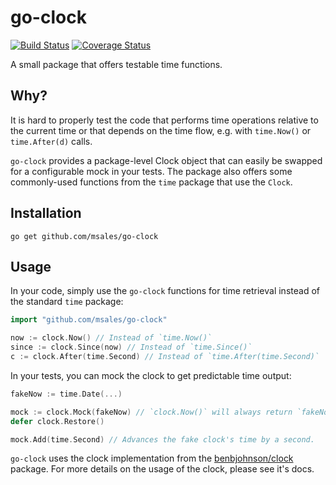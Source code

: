 # go-clock
[![Build Status](https://travis-ci.com/msales/go-clock.svg?token=jnuRixQ5JT2Tqqcethpp&branch=master)](https://travis-ci.com/msales/go-clock)
[![Coverage Status](https://coveralls.io/repos/github/msales/go-clock/badge.svg?branch=master&t=x6DuOO)](https://coveralls.io/github/msales/go-clock?branch=first)

A small package that offers testable time functions.

## Why?
It is hard to properly test the code that performs time operations relative to the current time
or that depends on the time flow, e.g. with `time.Now()` or `time.After(d)` calls.

`go-clock` provides a package-level Clock object that can easily be swapped for a configurable mock in your tests.
The package also offers some commonly-used functions from the `time` package that use the `Clock`.

## Installation
```shell script
go get github.com/msales/go-clock
```

## Usage
In your code, simply use the `go-clock` functions for time retrieval instead of the standard `time` package:

```go
import "github.com/msales/go-clock"

now := clock.Now() // Instead of `time.Now()`
since := clock.Since(now) // Instead of `time.Since()`
c := clock.After(time.Second) // Instead of `time.After(time.Second)`
```

In your tests, you can mock the clock to get predictable time output:

```go
fakeNow := time.Date(...)

mock := clock.Mock(fakeNow) // `clock.Now()` will always return `fakeNow` time.
defer clock.Restore()

mock.Add(time.Second) // Advances the fake clock's time by a second.
```

`go-clock` uses the clock implementation from the [benbjohnson/clock](https://github.com/benbjohnson/clock) package.
For more details on the usage of the clock, please see it's docs.
